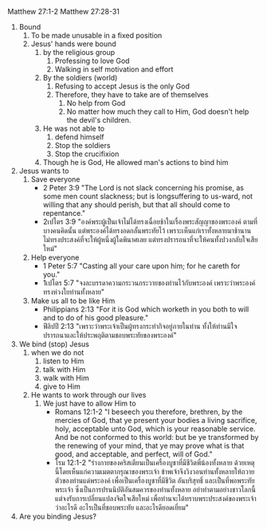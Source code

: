 Matthew 27:1-2
Matthew 27:28-31

1. Bound
    1. To be made unusable in a fixed position
    2. Jesus' hands were bound 
        1. by the religious group
            1) Professing to love God
            2) Walking in self motivation and effort
        2. By the soldiers (world)
            1) Refusing to accept Jesus is the only God
            2) Therefore, they have to take are of themselves
                1) No help from God
                2) No matter how much they call to Him, God doesn't help the devil's children.
        3. He was not able to 
            1) defend himself
            2) Stop the soldiers
            3) Stop the crucifixion
        4. Though he is God, He allowed man's actions to bind him
2. Jesus wants to
    1. Save everyone
        - 2 Peter 3:9 "The Lord is not slack concerning his promise, as some men count slackness; but is longsuffering to us-ward, not willing that any should perish, but that all should come to repentance."
        - 2เปโตร 3:9 "องค์พระผู้เป็นเจ้าไม่ได้ทรงเฉื่อยช้าในเรื่องพระสัญญาของพระองค์ ตามที่บางคนคิดนั้น แต่พระองค์ได้ทรงอดกลั้นพระทัยไว้ เพราะเห็นแก่เราทั้งหลายมาช้านาน ไม่ทรงประสงค์ที่จะให้ผู้หนึ่งผู้ใดพินาศเลย แต่ทรงปรารถนาที่จะให้คนทั้งปวงกลับใจเสียใหม่"
    2. Help everyone
        - 1 Peter 5:7 "Casting all your care upon him; for he careth for you."
        - 1เปโตร 5:7 "จงละบรรดาความกระวนกระวายของท่านไว้กับพระองค์ เพราะว่าพระองค์ทรงห่วงใยท่านทั้งหลาย"
    3. Make us all to be like Him
        - Philippians 2:13 "For it is God which worketh in you both to will and to do of his good pleasure."
        - ฟีลิปปี 2:13 "เพราะว่าพระเจ้าเป็นผู้ทรงกระทำกิจอยู่ภายในท่าน ทั้งให้ท่านมีใจปรารถนาและให้ประพฤติตามชอบพระทัยของพระองค์"
3. We bind (stop) Jesus
    1. when we do not
        1. listen to Him
        2. talk with Him
        3. walk with Him
        4. give to Him
    2. He wants to work through our lives
        1. We just have to allow Him to
            - Romans 12:1-2 "I beseech you therefore, brethren, by the mercies of God, that ye present your bodies a living sacrifice, holy, acceptable unto God, which is your reasonable service. And be not conformed to this world: but be ye transformed by the renewing of your mind, that ye may prove what is that good, and acceptable, and perfect, will of God."
            - โรม 12:1-2 "ร่างกายของคริสเตียนเป็นเครื่องบูชาที่มีชีวิตพี่น้องทั้งหลาย ด้วยเหตุนี้โดยเห็นแก่ความเมตตากรุณาของพระเจ้า ข้าพเจ้าจึงวิงวอนท่านทั้งหลายให้ถวายตัวของท่านแด่พระองค์ เพื่อเป็นเครื่องบูชาที่มีชีวิต อันบริสุทธิ์ และเป็นที่พอพระทัยพระเจ้า ซึ่งเป็นการปรนนิบัติอันสมควรของท่านทั้งหลาย อย่าทำตามอย่างชาวโลกนี้ แต่จงรับการเปลี่ยนแปลงจิตใจเสียใหม่ เพื่อท่านจะได้ทราบพระประสงค์ของพระเจ้าว่าอะไรดี อะไรเป็นที่ชอบพระทัย และอะไรดียอดเยี่ยม"
4. Are you binding Jesus?